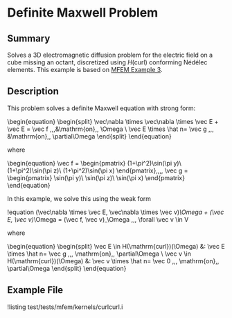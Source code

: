# Definite Maxwell Problem

## Summary

Solves a 3D electromagnetic diffusion problem for
  the electric field on a cube missing an octant, discretized using $H(\mathrm{curl})$ conforming Nédélec elements. This example
  is based on [MFEM Example 3](https://mfem.org/examples/).


## Description

This problem solves a definite Maxwell equation with strong form:

\begin{equation}
\begin{split}
\vec\nabla \times \vec\nabla \times \vec E + \vec E = \vec f \,\,\,&\mathrm{on}\,\, \Omega \\
\vec E \times \hat n= \vec g \,\,\, &\mathrm{on}\,\, \partial\Omega
\end{split}
\end{equation}

where

\begin{equation}
\vec f = \begin{pmatrix}
    (1+\pi^2)\sin(\pi y)\\
    (1+\pi^2)\sin(\pi z)\\
    (1+\pi^2)\sin(\pi x)
\end{pmatrix},\,\,\,
\vec g = \begin{pmatrix}
    \sin(\pi y)\\
    \sin(\pi z)\\
    \sin(\pi x)
\end{pmatrix}
\end{equation}

In this example, we solve this using the weak form

!equation
(\vec\nabla \times \vec E, \vec\nabla \times \vec v)_\Omega + (\vec E, \vec v)_\Omega
= (\vec f, \vec v)_\Omega \,\,\, \forall \vec v \in V

where

\begin{equation}
\begin{split}
\vec E \in H(\mathrm{curl})(\Omega) &: \vec E \times \hat n= \vec g \,\,\, \mathrm{on}\,\, \partial\Omega \\
\vec v \in H(\mathrm{curl})(\Omega) &: \vec v \times \hat n= \vec 0 \,\,\, \mathrm{on}\,\, \partial\Omega
\end{split}
\end{equation}

## Example File

!listing test/tests/mfem/kernels/curlcurl.i
